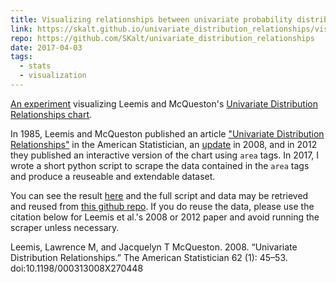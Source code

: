 ```yaml
---
title: Visualizing relationships between univariate probability distributions
link: https://skalt.github.io/univariate_distribution_relationships/visualize/udr_visualization.html
repo: https://github.com/SKalt/univariate_distribution_relationships
date: 2017-04-03
tags:
  - stats
  - visualization
---
```


[An experiment][viz] visualizing Leemis and McQueston's [Univariate Distribution Relationships chart][interactive].

<!--more-->

In 1985, Leemis and McQueston published an article
["Univariate Distribution Relationships"][orig] in the American Statistician, an [update][update] in 2008, and in 2012 they published an interactive version of the chart using `area` tags.
In 2017, I wrote a short python script to scrape the data contained in the `area` tags and produce a reuseable and extendable dataset.

You can see the result [here][viz] and the full script and data may be retrieved and reused from [this github repo](https://github.com/SKalt/univariate_distribution_relationships).
If you do reuse the data, please use the citation below for Leemis et al.'s 2008 or 2012 paper and avoid running the scraper unless necessary.

<!--
Leemis, his collaborators, and I have collective put decades into creating this. I've contributed my day or so because I hope building tools that allow students to explore the relationships behind mathematical objects is the best way to retain them. In the future, I may write some script to import the graph to neo4j, though using the Neo4j package with the csvs should be workable</p>
-->

<citation>
  Leemis, Lawrence M, and Jacquelyn T McQueston. 2008. “Univariate Distribution Relationships.” The American Statistician 62 (1): 45–53. doi:10.1198/000313008X270448
</citation>

[viz]: https://skalt.github.io/univariate_distribution_relationships/visualize/udr_visualization.html
[orig]: http://www.tandfonline.com/doi/abs/10.1080/00031305.1986.10475379
[update]: http://www.tandfonline.com/doi/abs/10.1198/000313008X270448
[interactive]: https://www.math.wm.edu/~leemis/chart/UDR/UDR.html
